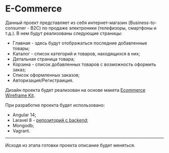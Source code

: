 # E-Commerce

Данный проект представляет из себя интернет-магазин (Business-to-consumer - B2C) по продаже электроники (телефизоры, смартфоны и т.д.). В нем будут реализованы следующие страницы:  

- Главная - здесь будут отображаться последние добавленные товары;
- Каталог - список категорий и товаров, находящихся в них;
- Детальная страница товара;
- Корзина - список добавленных товаров с возможность оформить заказ;
- Список оформленных заказов;
- Авторизация/Регистраиция.

Дизайн проекта будет реализован на основе макета [Ecommerce Wireframe Kit](https://www.figma.com/community/file/966016571279781800).

При разработке проекта будет использовано:

- Angular 14;
- Laravel 8 - [репозиторий с backend](https://github.com/TicTac705/shop-backend);
- Mongodb;
- Vagrant.

---

Исходя из этапа готовки проекта описание будет меняться.
